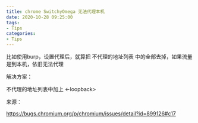 ```yaml
---
title: chrome SwitchyOmega 无法代理本机
date: 2020-10-28 09:25:00
tags:
- Tips
categories:
- Tips
---
```



比如使用burp，设置代理后，就算把 不代理的地址列表 中的全部去掉，如果流量是到本机，依旧无法代理

<!--more-->

解决方案：

不代理的地址列表中加上 <-loopback>

来源：

https://bugs.chromium.org/p/chromium/issues/detail?id=899126#c17